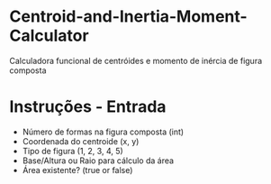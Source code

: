 # Centroid-and-Inertia-Moment-Calculator
Calculadora funcional de centróides e momento de inércia de figura composta

# Instruções - Entrada
- Número de formas na figura composta (int)
- Coordenada do centroide (x, y)
- Tipo de figura (1, 2, 3, 4, 5)
- Base/Altura ou Raio para cálculo da área
- Área existente? (true or false)
